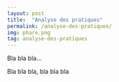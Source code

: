 ```yaml
---
layout: post
title:  "Analyse des pratiques"
permalink: /analyse-des-pratiques/
img: phare.png
tag: analyse-des-pratiques
---
```

Bla bla bla...

Bla bla bla, bla bla bla
